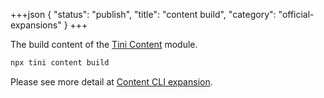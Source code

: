 +++json
{
  "status": "publish",
  "title": "content build",
  "category": "official-expansions"
}
+++

The build content of the [Tini Content](/module/content) module.

```bash
npx tini content build
```

Please see more detail at [Content CLI expansion](/module/content-cli).
